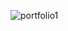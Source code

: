 ![portfolio1](https://user-images.githubusercontent.com/57111980/211199162-4fa0295a-65cd-4fd2-9ccf-4e326a0833b6.gif)
